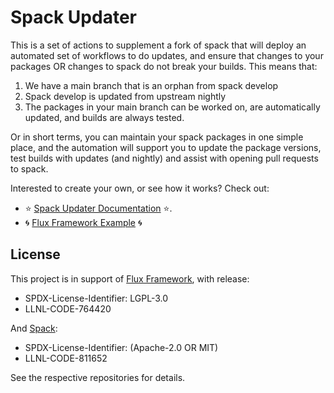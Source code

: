 # Spack Updater

This is a set of actions to supplement a fork of spack that will deploy an automated set of workflows to do updates,
and ensure that changes to your packages OR changes to spack do not break your builds.
This means that:

1. We have a main branch that is an orphan from spack develop
2. Spack develop is updated from upstream nightly
3. The packages in your main branch can be worked on, are automatically updated, and builds are always tested.

Or in short terms, you can maintain your spack packages in one simple place,
and the automation will support you to update the package versions, test builds
with updates (and nightly) and assist with opening pull requests to spack.

Interested to create your own, or see how it works? Check out:

 - ⭐️ [Spack Updater Documentation](https://sciworks.github.io/spack-updater/) ⭐️.
 - 🌀️ [Flux Framework Example](https://github.com/flux-framework/spack/) 🌀️


## License

This project is in support of [Flux Framework](https://github.com/flux-framework/flux-core), with release:
 - SPDX-License-Identifier: LGPL-3.0
 - LLNL-CODE-764420

And [Spack](https://github.com/spack/spack):
 - SPDX-License-Identifier: (Apache-2.0 OR MIT)
 - LLNL-CODE-811652
 
See the respective repositories for details.
